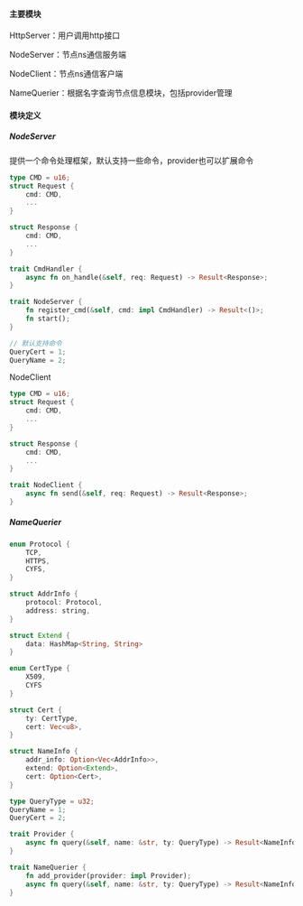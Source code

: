 #### 主要模块

HttpServer：用户调用http接口

NodeServer：节点ns通信服务端

NodeClient：节点ns通信客户端

NameQuerier：根据名字查询节点信息模块，包括provider管理

#### 模块定义

##### NodeServer

提供一个命令处理框架，默认支持一些命令，provider也可以扩展命令

```rust
type CMD = u16;
struct Request {
    cmd: CMD,
    ...
}

struct Response {
    cmd: CMD,
    ...
}

trait CmdHandler {
    async fn on_handle(&self, req: Request) -> Result<Response>;
}

trait NodeServer {
	fn register_cmd(&self, cmd: impl CmdHandler) -> Result<()>;
    fn start();
}

// 默认支持命令
QueryCert = 1;
QueryName = 2;
```

NodeClient

```rust
type CMD = u16;
struct Request {
    cmd: CMD,
    ...
}

struct Response {
    cmd: CMD,
    ...
}

trait NodeClient {
    async fn send(&self, req: Request) -> Result<Response>;
}
```

##### NameQuerier

```rust
enum Protocol {
    TCP,
    HTTPS,
    CYFS,
}

struct AddrInfo {
    protocol: Protocol,
    address: string,
}

struct Extend {
   	data: HashMap<String, String>
}

enum CertType {
    X509,
    CYFS
}

struct Cert {
    ty: CertType,
    cert: Vec<u8>,
}

struct NameInfo {
    addr_info: Option<Vec<AddrInfo>>,
    extend: Option<Extend>,
    cert: Option<Cert>,
}

type QueryType = u32;
QueryName = 1;
QueryCert = 2;

trait Provider {
	async fn query(&self, name: &str, ty: QueryType) -> Result<NameInfo>;
}

trait NameQuerier {
    fn add_provider(provider: impl Provider);
    async fn query(&self, name: &str, ty: QueryType) -> Result<NameInfo>;
}
```



